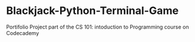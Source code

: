 # Blackjack-Python-Terminal-Game

Portifolio Project part of the CS 101: intoduction to Programming course on Codecademy
